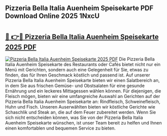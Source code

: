 ## Pizzeria Bella Italia Auenheim Speisekarte PDF Download Online 2025 1NxcU

# <h2><a href="http://gc6in5m.nevu.top/?p=Pizzeria+Bella+Italia+Auenheim+Speisekarte">🔗 👉🔴 Pizzeria Bella Italia Auenheim Speisekarte 2025 PDF</a></h2>

[![Pizzeria Bella Italia Auenheim Speisekarte 2025 PDF](https://i.imgur.com/dBaPXMq.png)](http://gc6in5m.nevu.top/?p=Pizzeria+Bella+Italia+Auenheim+Speisekarte)
Die Pizzeria Bella Italia Auenheim Speisekarte des Restaurants oder Cafés bietet nicht nur ein Menü mit Gerichten, sondern auch eine Gelegenheit für Sie, etwas zu finden, das für Ihren Geschmack köstlich und passend ist. Auf unserer Pizzeria Bella Italia Auenheim Speisekarte bieten wir einen Salatbereich an, in dem Sie aus frischen Gemüse- und Obstsalaten für eine gesunde Ernährung und ein leckeres Mittagessen wählen können. Für diejenigen, die Fleisch mögen, bieten wir eine umfangreiche Auswahl an Gerichten auf der Pizzeria Bella Italia Auenheim Speisekarte an: Rindfleisch, Schweinefleisch, Huhn und Fisch. Unseren Auserwählten bieten wir köstliche Gerichte wie Schaschlik und Steak an, die auf dem Feuer zubereitet werden. Wenn Sie sich nicht entscheiden können, was Sie von der Pizzeria Bella Italia Auenheim Speisekarte wünschen, ist unser Team bereit zu helfen und Ihnen einen komfortablen und bequemen Service zu bieten.
